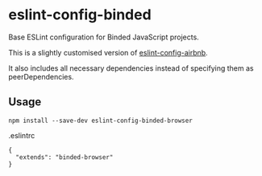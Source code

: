 # eslint-config-binded

Base ESLint configuration for Binded JavaScript projects.

This is a slightly customised version of
[eslint-config-airbnb](https://github.com/airbnb/javascript/tree/master/packages/eslint-config-airbnb).

It also includes all necessary dependencies instead of specifying them
as peerDependencies.

## Usage

```
npm install --save-dev eslint-config-binded-browser
```

.eslintrc
```
{
  "extends": "binded-browser"
}
```
